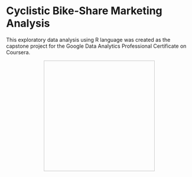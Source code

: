 # Cyclistic Bike-Share Marketing Analysis

This exploratory data analysis using R language was created as the capstone project for the Google Data Analytics Professional Certificate on Coursera.

<p align = "center">
  <img
       width = "300"
       height = "300"
       scr = "./cyclistic.jpg"
       
  >
  </p>
